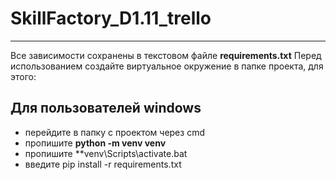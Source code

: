 # SkillFactory_D1.11_trello
______________________________
Все зависимости сохранены в текстовом файле **requirements.txt**
Перед использованием создайте виртуальное окружение в папке проекта, для этого:
## Для пользователей windows
* перейдите в папку с проектом через cmd
* пропишите **python -m venv venv**
* пропишите **venv\Scripts\activate.bat
* введите pip install -r requirements.txt

